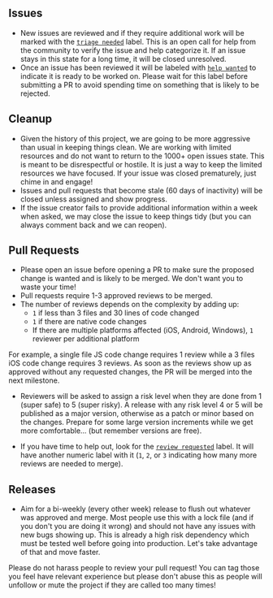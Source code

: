 ## Issues

* New issues are reviewed and if they require additional work will be marked with the [`triage needed`](https://github.com/react-native-video/react-native-video/labels/triage%20needed) label. This is an open call for help from the community to verify the issue and help categorize it. If an issue stays in this state for a long time, it will be closed unresolved.
* Once an issue has been reviewed it will be labeled with [`help wanted`](https://github.com/react-native-video/react-native-video/labels/help%20wanted) to indicate it is ready to be worked on. Please wait for this label before submitting a PR to avoid spending time on something that is likely to be rejected.

## Cleanup

* Given the history of this project, we are going to be more aggressive than usual in keeping things clean. We are working with limited resources and do not want to return to the 1000+ open issues state. This is meant to be disrespectful or hostile. It is just a way to keep the limited resources we have focused. If your issue was closed prematurely, just chime in and engage!
* Issues and pull requests that become stale (60 days of inactivity) will be closed unless assigned and show progress.
* If the issue creator fails to provide additional information within a week when asked, we may close the issue to keep things tidy (but you can always comment back and we can reopen).

## Pull Requests

* Please open an issue before opening a PR to make sure the proposed change is wanted and is likely to be merged. We don't want you to waste your time!
* Pull requests require 1-3 approved reviews to be merged.
* The number of reviews depends on the complexity by adding up:
    * `1` if less than 3 files and 30 lines of code changed
    * `1` if there are native code changes
    * If there are multiple platforms affected (iOS, Android, Windows), `1` reviewer per additional platform 

For example, a single file JS code change requires 1 review while a 3 files iOS code change requires 3 reviews. As soon as the reviews show up as approved without any requested changes, the PR will be merged into the next milestone.

* Reviewers will be asked to assign a risk level when they are done from 1 (super safe) to 5 (super risky). A release with any risk level 4 or 5 will be published as a major version, otherwise as a patch or minor based on the changes. Prepare for some large version increments while we get more comfortable... (but remember versions are free).

* If you have time to help out, look for the [`review requested`](https://github.com/react-native-video/react-native-video/labels/review%20requested) label. It will have another numeric label with it (`1`, `2`, or `3` indicating how many more reviews are needed to merge).

## Releases

* Aim for a bi-weekly (every other week) release to flush out whatever was approved and merge. Most people use this with a lock file (and if you don't you are doing it wrong) and should not have any issues with new bugs showing up. This is already a high risk dependency which must be tested well before going into production. Let's take advantage of that and move faster.

Please do not harass people to review your pull request! You can tag those you feel have relevant experience but please don't abuse this as people will unfollow or mute the project if they are called too many times!

